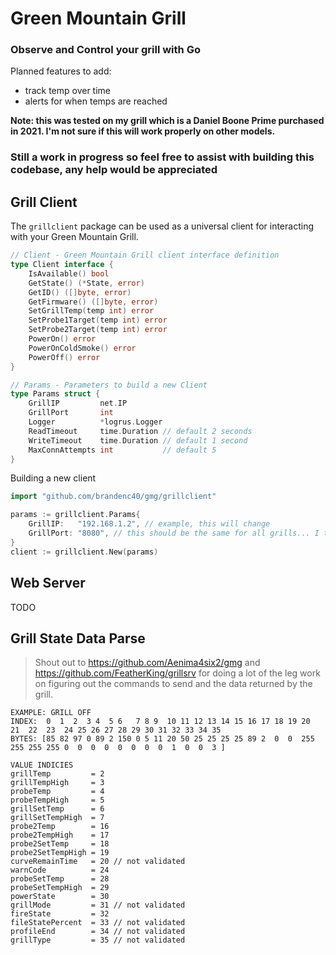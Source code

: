 # Green Mountain Grill

### Observe and Control your grill with Go

Planned features to add:
- track temp over time
- alerts for when temps are reached

__Note: this was tested on my grill which is a Daniel Boone Prime purchased 
in 2021. I'm  not sure if this will work properly on other models.__

### Still a work in progress so feel free to assist with building this codebase, any help would be appreciated

## Grill Client

The `grillclient` package can be used as a universal client for 
interacting with your Green Mountain Grill. 

```go
// Client - Green Mountain Grill client interface definition
type Client interface {
	IsAvailable() bool
	GetState() (*State, error)
	GetID() ([]byte, error)
	GetFirmware() ([]byte, error)
	SetGrillTemp(temp int) error
	SetProbe1Target(temp int) error
	SetProbe2Target(temp int) error
	PowerOn() error
	PowerOnColdSmoke() error
	PowerOff() error
}

// Params - Parameters to build a new Client
type Params struct {
	GrillIP         net.IP
	GrillPort       int
	Logger          *logrus.Logger
	ReadTimeout     time.Duration // default 2 seconds
	WriteTimeout    time.Duration // default 1 second
	MaxConnAttempts int           // default 5
}
```

Building a new client
```go
import "github.com/brandenc40/gmg/grillclient"

params := grillclient.Params{
	GrillIP:   "192.168.1.2", // example, this will change
	GrillPort: "8080", // this should be the same for all grills... I think...
}
client := grillclient.New(params)
```

## Web Server

TODO

## Grill State Data Parse

> Shout out to https://github.com/Aenima4six2/gmg and https://github.com/FeatherKing/grillsrv 
> for doing a lot of the leg work on figuring out the commands to send and the 
> data returned by the grill.

```
EXAMPLE: GRILL OFF
INDEX:  0  1  2  3 4  5 6   7 8 9  10 11 12 13 14 15 16 17 18 19 20  21  22  23  24 25 26 27 28 29 30 31 32 33 34 35
BYTES: [85 82 97 0 89 2 150 0 5 11 20 50 25 25 25 25 89 2  0  0  255 255 255 255 0  0  0  0  0  0  0  0  1  0  0  3 ]

VALUE INDICIES
grillTemp         = 2
grillTempHigh     = 3
probeTemp         = 4
probeTempHigh     = 5
grillSetTemp      = 6
grillSetTempHigh  = 7
probe2Temp        = 16
probe2TempHigh    = 17
probe2SetTemp     = 18
probe2SetTempHigh = 19
curveRemainTime   = 20 // not validated
warnCode          = 24
probeSetTemp      = 28
probeSetTempHigh  = 29
powerState        = 30
grillMode         = 31 // not validated
fireState         = 32
fileStatePercent  = 33 // not validated
profileEnd        = 34 // not validated
grillType         = 35 // not validated
```
